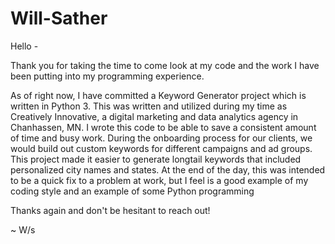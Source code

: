 # Will-Sather

Hello -

Thank you for taking the time to come look at my code and the work I have been putting into my programming experience.  

As of right now, I have committed a Keyword Generator project which is written in Python 3.  This was written and utilized during my time as Creatively Innovative, a digital marketing and data analytics agency in Chanhassen, MN.  I wrote this code to be able to save a consistent amount of time and busy work.  During the onboarding process for our clients, we would build out custom keywords for different campaigns and ad groups.  This project made it easier to generate longtail keywords that included personalized city names and states.  At the end of the day, this was intended to be a quick fix to a problem at work, but I feel is a good example of my coding style and an example of some Python programming

Thanks again and don't be hesitant to reach out!

~ W/s
